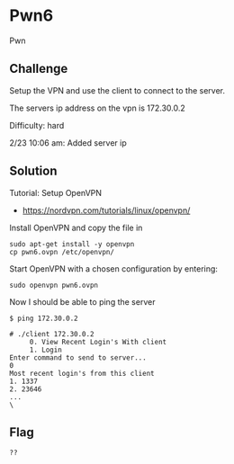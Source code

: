# Pwn6
Pwn

## Challenge 

Setup the VPN and use the client to connect to the server.

The servers ip address on the vpn is 172.30.0.2

Difficulty: hard

2/23 10:06 am: Added server ip

## Solution

Tutorial: Setup OpenVPN 
- https://nordvpn.com/tutorials/linux/openvpn/


Install OpenVPN and copy the file in

	sudo apt-get install -y openvpn
	cp pwn6.ovpn /etc/openvpn/

Start OpenVPN with a chosen configuration by entering:

	sudo openvpn pwn6.ovpn

Now I should be able to ping the server

	$ ping 172.30.0.2

	# ./client 172.30.0.2
		 0. View Recent Login's With client
		 1. Login
	Enter command to send to server...
	0 
	Most recent login's from this client
	1. 1337
	2. 23646
	...
	\





## Flag

	??